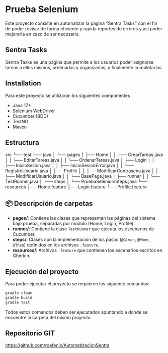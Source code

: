 # Prueba Selenium
Este proyecto consiste en automatizar la página "Sentra Tasks" con el fin de poder revisar de forma eficiente y rapida reportes de errores y así poder mejorarla en caso de ser necesario.
## Sentra Tasks
Sentra Tasks es una página que permite a los usuarios poder asignarse
tareas a ellos mismos, ordenarlas y organizarlas, y finalmente completarlas.
## Installation
Para este proyecto se utilizaron los siguientes componentes
* Java 17+
* Selenium WebDriver
* Cucumber (BDD)
* TestNG
* Maven

## Estructura
src
└── test
    ├── java
    │   └── pages
    │       ├── Home
    │       │   ├── CrearTareas.java
    │       │   ├── EditarTareas.java
    │       │   └── OrdenarTareas.java
    │       ├── Login
    │       │   ├── InicioSesion.java
    │       │   ├── InicioSesionError.java
    │       │   └── RegistroUsuario.java
    │       ├── Profile
    │       │   ├── ModificarContrasena.java
    │       │   ├── ModificarUsuario.java
    │       │   └── BasePage.java
    │       ├── runner
    │       │   └── TestRunner.java
    │       └── steps
    │           └── PruebaSeleniumSteps.java
    └── resources
        ├── Home.feature
        ├── Login.feature
        └── Profile.feature
## 📦 Descripción de carpetas
- **pages/**: Contiene las clases que representan las páginas del sistema bajo prueba, separadas por módulo (Home, Login, Profile).
- **runner/**: Contiene la clase `TestRunner` que ejecuta los escenarios de Cucumber.
- **steps/**: Clases con la implementación de los pasos (`@Given`, `@When`, `@Then`) definidos en los archivos `.feature`.
- **resources/**: Archivos `.feature` que contienen los escenarios escritos en Gherkin.
## Ejecución del proyecto
Para poder ejecutar el proyecto se requieren los siguiente comandos:
```sh
gradle clean
gradle build
gradle test
```
Todos estos comandos deben ser ejecutados apuntando a donde se encuentre la carpeta del mismo proyecto.
## Repositorio GIT
https://github.com/roefenix/AutomatizacionSentra
